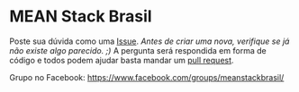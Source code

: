 # MEAN Stack Brasil

Poste sua dúvida como uma [Issue](https://github.com/meanstackbrasil/MEAN-Stack/issues).
*Antes de criar uma nova, verifique se já não existe algo parecido. ;)*
A pergunta será respondida em forma de código e todos podem ajudar basta mandar um [pull request](https://github.com/meanstackbrasil/MEAN-Stack/pulls).

Grupo no Facebook: https://www.facebook.com/groups/meanstackbrasil/
